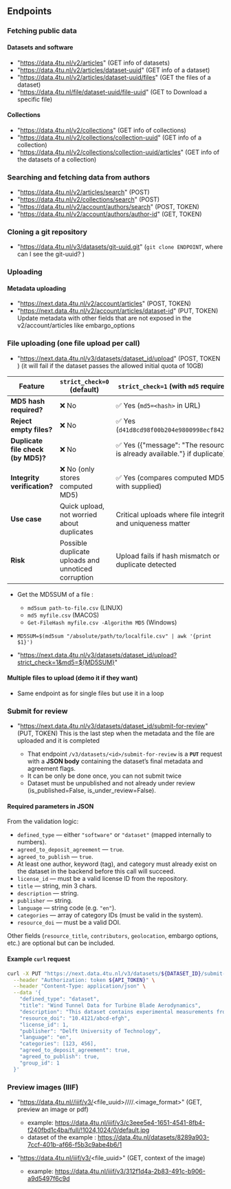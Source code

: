 ## Endpoints

### Fetching public data

#### Datasets and software

- "https://data.4tu.nl/v2/articles" (GET info of datasets)
- "https://data.4tu.nl/v2/articles/dataset-uuid" (GET info of a dataset)
- "https://data.4tu.nl/v2/articles/dataset-uuid/files" (GET the files of a dataset)
- "https://data.4tu.nl/file/dataset-uuid/file-uuid" (GET to Download a specific file)

#### Collections

- "https://data.4tu.nl/v2/collections" (GET info of collections)
- "https://data.4tu.nl/v2/collections/collection-uuid" (GET info of a collection)
- "https://data.4tu.nl/v2/collections/collection-uuid/articles" (GET info of the datasets of a collection)



### Searching and fetching data from authors

- "https://data.4tu.nl/v2/articles/search" (POST)
- "https://data.4tu.nl/v2/collections/search" (POST)
- "https://data.4tu.nl/v2/account/authors/search" (POST, TOKEN)
- "https://data.4tu.nl/v2/account/authors/author-id" (GET, TOKEN)

### Cloning a git repository 

- "https://data.4tu.nl/v3/datasets/git-uuid.git" (`git clone ENDPOINT`, where can I see the git-uuid? ) 


### Uploading 


#### Metadata uploading

- "https://next.data.4tu.nl/v2/account/articles" (POST, TOKEN)
- "https://next.data.4tu.nl/v2/account/articles/dataset-id" (PUT, TOKEN)  Update metadata with other fields that are not exposed in the v2/account/articles like embargo_options


### File uploading (one file upload per call)

- "https://next.data.4tu.nl/v3/datasets/dataset_id/upload"  (POST, TOKEN ) (it will fail if the dataset passes the allowed initial quota of 10GB)

| Feature                            | `strict_check=0` (default)                          | `strict_check=1` (with `md5` required)                      |
| ---------------------------------- | --------------------------------------------------- | ----------------------------------------------------------- |
| **MD5 hash required?**             | ❌ No                                                | ✅ Yes (`md5=<hash>` in URL)                                 |
| **Reject empty files?**            | ❌ No                                                | ✅ Yes (`d41d8cd98f00b204e9800998ecf8427e`)                  |
| **Duplicate file check (by MD5)?** | ❌ No                                                | ✅ Yes ({"message": "The resource is already available."} if duplicate)               |
| **Integrity verification?**        | ❌ No (only stores computed MD5)                     | ✅ Yes (compares computed MD5 with supplied)                 |
| **Use case**                       | Quick upload, not worried about duplicates          | Critical uploads where file integrity and uniqueness matter |
| **Risk**                           | Possible duplicate uploads and unnoticed corruption | Upload fails if hash mismatch or duplicate detected         |

- Get the MD5SUM of a file :
    - `md5sum path-to-file.csv` (LINUX)
    - `md5 myfile.csv` (MACOS)
    - `Get-FileHash myfile.csv -Algorithm MD5` (Windows)

- `MD5SUM=$(md5sum "/absolute/path/to/localfile.csv" | awk '{print $1}')`
- "https://next.data.4tu.nl/v3/datasets/dataset_id/upload?strict_check=1&md5=${MD5SUM}"

#### Multiple files to upload (demo it if they want)

- Same endpoint as for single files but use it in a loop 


### Submit for review 

- "https://next.data.4tu.nl/v3/datasets/dataset_id/submit-for-review" (PUT, TOKEN) This is the last step when the metadata and the file are uploaded and it is completed

    - That endpoint `/v3/datasets/<id>/submit-for-review` is a **`PUT`** request with a **JSON body** containing the dataset’s final metadata and agreement flags.
    - It can be only be done once, you can not submit twice 
    - Dataset must be unpublished and not already under review (is_published=False, is_under_review=False).


#### **Required parameters in JSON**

From the validation logic:

* `defined_type` — either `"software"` or `"dataset"` (mapped internally to numbers).
* `agreed_to_deposit_agreement` — `true`.
* `agreed_to_publish` — `true`.
* At least one author, keyword (tag), and category must already exist on the dataset in the backend before this call will succeed.
* `license_id` — must be a valid license ID from the repository.
* `title` — string, min 3 chars.
* `description` — string.
* `publisher` — string.
* `language` — string code (e.g. `"en"`).
* `categories` — array of category IDs (must be valid in the system).
* `resource_doi` — must be a valid DOI.

Other fields (`resource_title`, `contributors`, `geolocation`, embargo options, etc.) are optional but can be included.

#### **Example `curl` request**

```bash
curl -X PUT "https://next.data.4tu.nl/v3/datasets/${DATASET_ID}/submit-for-review" \
  --header "Authorization: token ${API_TOKEN}" \
  --header "Content-Type: application/json" \
  --data '{
    "defined_type": "dataset",
    "title": "Wind Tunnel Data for Turbine Blade Aerodynamics",
    "description": "This dataset contains experimental measurements from wind tunnel tests of turbine blades in varying wind conditions.",
    "resource_doi": "10.4121/abcd-efgh", 
    "license_id": 1,
    "publisher": "Delft University of Technology",
    "language": "en",
    "categories": [123, 456],
    "agreed_to_deposit_agreement": true,
    "agreed_to_publish": true,
    "group_id": 1
  }'
```

### Preview images (IIIF)

- "https://data.4tu.nl//iiif/v3/<file_uuid>/<region>/<size>/<rotation>/<quality>.<image_format>" (GET, preview an image or pdf)

    - example: https://data.4tu.nl/iiif/v3/c3eee5e4-1651-4541-8fb4-f240fbd1c4ba/full/!1024,1024/0/default.jpg
    - dataset of the example : https://data.4tu.nl/datasets/8289a903-7ccf-401b-af66-f5b3c9abe4b6/1

- "https://data.4tu.nl/iiif/v3/<file_uuid>"  (GET, context of the image)

    - example: https://data.4tu.nl/iiif/v3/312f1d4a-2b83-491c-b906-a9d5497f6c9d